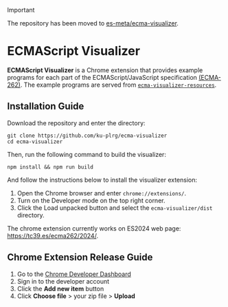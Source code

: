 > [!IMPORTANT]
> The repository has been moved to [es-meta/ecma-visualizer](https://github.com/ku-plrg/ecma-visualizer).

# ECMAScript Visualizer

**ECMAScript Visualizer** is a Chrome extension that provides example programs for each part of the ECMAScript/JavaScript specification [(ECMA-262)](https://tc39.es/ecma262). The example programs are served from [`ecma-visualizer-resources`](https://github.com/ku-plrg/ecma-visualizer-resources).

## Installation Guide

Download the repository and enter the directory:

```
git clone https://github.com/ku-plrg/ecma-visualizer
cd ecma-visualizer
```

Then, run the following command to build the visualizer:

```
npm install && npm run build
```

And follow the instructions below to install the visualizer extension:

1. Open the Chrome browser and enter `chrome://extensions/`.
2. Turn on the Developer mode on the top right corner.
3. Click the Load unpacked button and select the `ecma-visualizer/dist` directory.

The chrome extension currently works on ES2024 web page: https://tc39.es/ecma262/2024/.

## Chrome Extension Release Guide

1. Go to the [Chrome Developer Dashboard](https://chrome.google.com/webstore/devconsole)
2. Sign in to the developer account
3. Click the **Add new item** button
4. Click **Choose file** > your zip file > **Upload**
